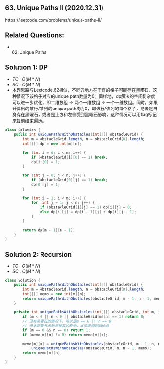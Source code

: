 ## 63. Unique Paths II (2020.12.31)

https://leetcode.com/problems/unique-paths-ii/

## Related Questions:
- 62. Unique Paths

## Solution 1: DP

- $TC:O(M*N)$
- $SC:O(M*N)$
- 本题思路与Leetcode.62相似，不同的地方在于有的格子可能存在黑曜石，这种情况下该格子对应的unique path数量为0。同样地，dp解法的空间复杂度可以进一步优化，即二维数组 -> 两个一维数组 -> 一个一维数组。同时，如果计算出的某行/某列的unique path均为0，即该行/该列的每个格子，或者是自身存在黑曜石，或者是上方和左侧受到黑曜石影响，这种情况可以用flag标记来提前结束遍历。

```java
class Solution {
    public int uniquePathsWithObstacles(int[][] obstacleGrid) {
        int m = obstacleGrid.length, n = obstacleGrid[0].length;
        int[][] dp = new int[m][n];
        
        for (int i = 0; i < m; i++) {
            if (obstacleGrid[i][0] == 1) break;
            dp[i][0] = 1;
        }
        
        for (int j = 0; j < n; j++) {
            if (obstacleGrid[0][j] == 1) break;
            dp[0][j] = 1;
        }
        
        for (int i = 1; i < m; i++) {
            for (int j = 1; j < n; j++) {
                if (obstacleGrid[i][j] == 1) dp[i][j] = 0;
                else dp[i][j] = dp[i - 1][j] + dp[i][j - 1];
            }
        }
        
        return dp[m - 1][n - 1];
    }
}
```

## Solution 2: Recursion

- $TC:O(M*N)$
- $SC:O(M*N)$

```java
class Solution {
    public int uniquePathsWithObstacles(int[][] obstacleGrid) {
        int m = obstacleGrid.length, n = obstacleGrid[0].length;
        int[][] memo = new int[m][n];
        return uniquePathsWithObstacles(obstacleGrid, m - 1, n - 1, memo);
    }
    
    private int uniquePathsWithObstacles(int[][] obstacleGrid, int m, int n, int[][] memo) {
        if (m < 0 || n < 0 || obstacleGrid[m][n] == 1) return 0;
        // 没有黑曜石的情况下，可以是m == 0 || n == 0
        // 但本题要考虑到黑曜石的影响，必须递归到起始点
        if (m == 0 && n == 0) return 1;
        if (memo[m][n] != 0) return memo[m][n];
        
        memo[m][n] = uniquePathsWithObstacles(obstacleGrid, m - 1, n, memo) +
            uniquePathsWithObstacles(obstacleGrid, m, n - 1, memo);
        return memo[m][n];
    }
}
```

